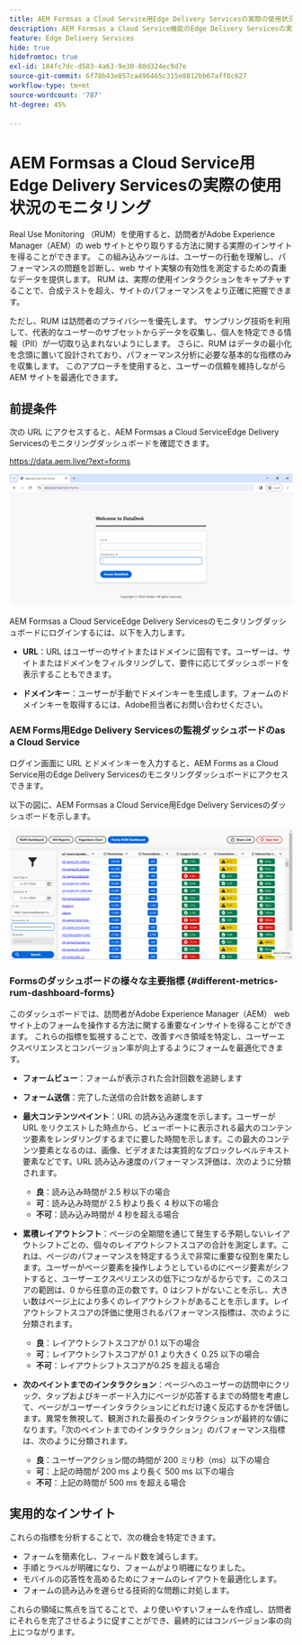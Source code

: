 ```yaml
---
title: AEM Formsas a Cloud Service用Edge Delivery Servicesの実際の使用状況の監視
description: AEM Formsas a Cloud Service機能のEdge Delivery Servicesの実際の使用状況のモニタリングには、フォームに対するユーザーのインタラクションの継続的なトラッキングと分析が含まれます。
feature: Edge Delivery Services
hide: true
hidefromtoc: true
exl-id: 184fc7dc-d583-4a63-9e30-80d324ec9d7e
source-git-commit: 6f78b43e857ca496465c315e8812bb67aff8c627
workflow-type: tm+mt
source-wordcount: '787'
ht-degree: 45%

---
```



# AEM Formsas a Cloud Service用Edge Delivery Servicesの実際の使用状況のモニタリング

Real Use Monitoring （RUM）を使用すると、訪問者がAdobe Experience Manager（AEM）の web サイトとやり取りする方法に関する実際のインサイトを得ることができます。 この組み込みツールは、ユーザーの行動を理解し、パフォーマンスの問題を診断し、web サイト実験の有効性を測定するための貴重なデータを提供します。 RUM は、実際の使用インタラクションをキャプチャすることで、合成テストを超え、サイトのパフォーマンスをより正確に把握できます。

ただし、RUM は訪問者のプライバシーを優先します。 サンプリング技術を利用して、代表的なユーザーのサブセットからデータを収集し、個人を特定できる情報（PII）が一切取り込まれないようにします。 さらに、RUM はデータの最小化を念頭に置いて設計されており、パフォーマンス分析に必要な基本的な指標のみを収集します。 このアプローチを使用すると、ユーザーの信頼を維持しながらAEM サイトを最適化できます。


## 前提条件

次の URL にアクセスすると、AEM Formsas a Cloud ServiceEdge Delivery Servicesのモニタリングダッシュボードを確認できます。

https://data.aem.live/?ext=forms

![FormsのEdge Delivery Servicesの RUM ログイン画面](/help/edge/assets/rum-login-screen.png)

AEM Formsas a Cloud ServiceEdge Delivery Servicesのモニタリングダッシュボードにログインするには、以下を入力します。

* **URL**：URL はユーザーのサイトまたはドメインに固有です。ユーザーは、サイトまたはドメインをフィルタリングして、要件に応じてダッシュボードを表示することもできます。

* **ドメインキー**：ユーザーが手動でドメインキーを生成します。フォームのドメインキーを取得するには、Adobe担当者にお問い合わせください。

### AEM Forms用Edge Delivery Servicesの監視ダッシュボードのas a Cloud Service

ログイン画面に URL とドメインキーを入力すると、AEM Forms as a Cloud Service用のEdge Delivery Servicesのモニタリングダッシュボードにアクセスできます。

以下の図に、AEM Formsas a Cloud Service用Edge Delivery Servicesのダッシュボードを示します。

![RUM Forms ダッシュボード](/help/edge/assets/rum-forms-dashboard.png)

### Formsのダッシュボードの様々な主要指標 {#different-metrics-rum-dashboard-forms}

このダッシュボードでは、訪問者がAdobe Experience Manager（AEM） web サイト上のフォームを操作する方法に関する重要なインサイトを得ることができます。 これらの指標を監視することで、改善すべき領域を特定し、ユーザーエクスペリエンスとコンバージョン率が向上するようにフォームを最適化できます。

* **フォームビュー**：フォームが表示された合計回数を追跡します
* **フォーム送信**：完了した送信の合計数を追跡します

* **最大コンテンツペイント**：URL の読み込み速度を示します。ユーザーが URL をリクエストした時点から、ビューポートに表示される最大のコンテンツ要素をレンダリングするまでに要した時間を示します。この最大のコンテンツ要素となるのは、画像、ビデオまたは実質的なブロックレベルテキスト要素などです。URL 読み込み速度のパフォーマンス評価は、次のように分類されます。
   * **良**：読み込み時間が 2.5 秒以下の場合
   * **可**：読み込み時間が 2.5 秒より長く 4 秒以下の場合
   * **不可**：読み込み時間が 4 秒を超える場合

* **累積レイアウトシフト**：ページの全期間を通じて発生する予期しないレイアウトシフトごとの、個々のレイアウトシフトスコアの合計を測定します。これは、ページのパフォーマンスを特定するうえで非常に重要な役割を果たします。ユーザーがページ要素を操作しようとしているのにページ要素がシフトすると、ユーザーエクスペリエンスの低下につながるからです。このスコアの範囲は、0 から任意の正の数です。0 はシフトがないことを示し、大きい数はページ上により多くのレイアウトシフトがあることを示します。レイアウトシフトスコアの評価に使用されるパフォーマンス指標は、次のように分類されます。

   * **良**：レイアウトシフトスコアが 0.1 以下の場合
   * **可**：レイアウトシフトスコアが 0.1 より大きく 0.25 以下の場合
   * **不可**：レイアウトシフトスコアが0.25 を超える場合

* **次のペイントまでのインタラクション**：ページへのユーザーの訪問中にクリック、タップおよびキーボード入力にページが応答するまでの時間を考慮して、ページがユーザーインタラクションにどれだけ速く反応するかを評価します。異常を無視して、観測された最長のインタラクションが最終的な値になります。「次のペイントまでのインタラクション」のパフォーマンス指標は、次のように分類されます。
   * **良**：ユーザーアクション間の時間が 200 ミリ秒（ms）以下の場合
   * **可**：上記の時間が 200 ms より長く 500 ms 以下の場合
   * **不可**：上記の時間が 500 ms を超える場合

## 実用的なインサイト

これらの指標を分析することで、次の機会を特定できます。

* フォームを簡素化し、フィールド数を減らします。
* 手順とラベルが明確になり、フォームがより明確になりました。
* モバイルの応答性を高めるためにフォームのレイアウトを最適化します。
* フォームの読み込みを遅らせる技術的な問題に対処します。

これらの領域に焦点を当てることで、より使いやすいフォームを作成し、訪問者にそれらを完了させるように促すことができ、最終的にはコンバージョン率の向上につながります。